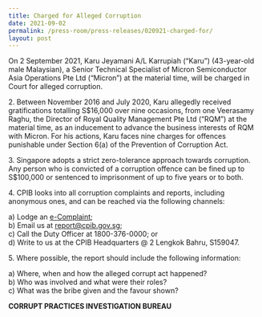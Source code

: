 ```yaml
---
title: Charged for Alleged Corruption
date: 2021-09-02
permalink: /press-room/press-releases/020921-charged-for/
layout: post
---
```

On 2 September 2021, Karu Jeyamani A/L Karrupiah (“Karu”) (43-year-old male Malaysian), a Senior Technical Specialist of Micron Semiconductor Asia Operations Pte Ltd (“Micron”) at the material time, will be charged in Court for alleged corruption. 

2\. Between November 2016 and July 2020, Karu allegedly received gratifications totalling S$16,000 over nine occasions, from one Veerasamy Raghu, the Director of Royal Quality Management Pte Ltd (“RQM”) at the material time, as an inducement to advance the business interests of RQM with Micron. For his actions, Karu faces nine charges for offences punishable under Section 6(a) of the Prevention of Corruption Act.

3\. Singapore adopts a strict zero-tolerance approach towards corruption. Any person who is convicted of a corruption offence can be fined up to S$100,000 or sentenced to imprisonment of up to five years or to both. 

4\. CPIB looks into all corruption complaints and reports, including anonymous ones, and can be reached via the following channels:

a) Lodge an [e-Complaint](/e-services/e-complaint-for-corrupt-conduct);<br>
b) Email us at <a href="mailto:report@cpib.gov.sg" class="spamspan">report@cpib.gov.sg</a>;<br>
c) Call the Duty Officer at 1800-376-0000; or<br>
d) Write to us at the CPIB Headquarters @ 2 Lengkok Bahru, S159047.

5\. Where possible, the report should include the following information:

a)	Where, when and how the alleged corrupt act happened? <br>
b)	Who was involved and what were their roles? <br>
c)	What was the bribe given and the favour shown? 

**CORRUPT PRACTICES INVESTIGATION BUREAU**